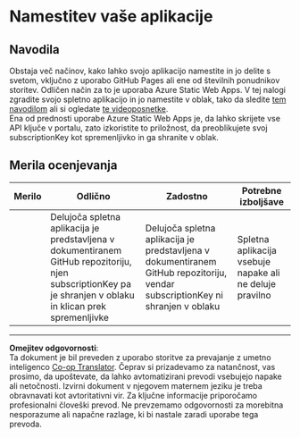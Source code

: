 <!--
CO_OP_TRANSLATOR_METADATA:
{
  "original_hash": "0ccdc1faa676a485c4c6ecbddb9f9067",
  "translation_date": "2025-08-28T13:31:02+00:00",
  "source_file": "3-transport/lessons/3-visualize-location-data/assignment.md",
  "language_code": "sl"
}
-->
# Namestitev vaše aplikacije

## Navodila

Obstaja več načinov, kako lahko svojo aplikacijo namestite in jo delite s svetom, vključno z uporabo GitHub Pages ali ene od številnih ponudnikov storitev. Odličen način za to je uporaba Azure Static Web Apps. V tej nalogi zgradite svojo spletno aplikacijo in jo namestite v oblak, tako da sledite [tem navodilom](https://github.com/Azure/static-web-apps-cli) ali si ogledate [te videoposnetke](https://www.youtube.com/watch?v=ADVGIXciYn8&list=PLlrxD0HtieHgMPeBaDQFx9yNuFxx6S1VG&index=3).  
Ena od prednosti uporabe Azure Static Web Apps je, da lahko skrijete vse API ključe v portalu, zato izkoristite to priložnost, da preoblikujete svoj subscriptionKey kot spremenljivko in ga shranite v oblak.

## Merila ocenjevanja

| Merilo  | Odlično                                                                                                                                    | Zadostno                                                                                                           | Potrebne izboljšave                              |
| -------- | ------------------------------------------------------------------------------------------------------------------------------------------ | ------------------------------------------------------------------------------------------------------------------ | ------------------------------------------------ |
|          | Delujoča spletna aplikacija je predstavljena v dokumentiranem GitHub repozitoriju, njen subscriptionKey pa je shranjen v oblaku in klican prek spremenljivke | Delujoča spletna aplikacija je predstavljena v dokumentiranem GitHub repozitoriju, vendar subscriptionKey ni shranjen v oblaku | Spletna aplikacija vsebuje napake ali ne deluje pravilno |

---

**Omejitev odgovornosti**:  
Ta dokument je bil preveden z uporabo storitve za prevajanje z umetno inteligenco [Co-op Translator](https://github.com/Azure/co-op-translator). Čeprav si prizadevamo za natančnost, vas prosimo, da upoštevate, da lahko avtomatizirani prevodi vsebujejo napake ali netočnosti. Izvirni dokument v njegovem maternem jeziku je treba obravnavati kot avtoritativni vir. Za ključne informacije priporočamo profesionalni človeški prevod. Ne prevzemamo odgovornosti za morebitna nesporazume ali napačne razlage, ki bi nastale zaradi uporabe tega prevoda.